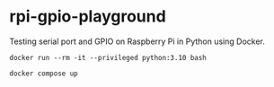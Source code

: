 # rpi-gpio-playground

Testing serial port and GPIO on Raspberry Pi in Python using Docker.

```
docker run --rm -it --privileged python:3.10 bash
```

```
docker compose up
```